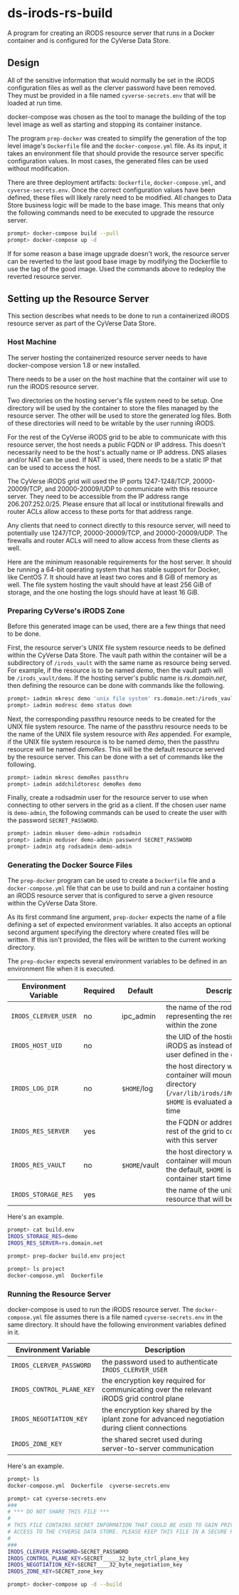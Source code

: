 # ds-irods-rs-build

A program for creating an iRODS resource server that runs in a Docker container
and is configured for the CyVerse Data Store.


## Design

All of the sensitive information that would normally be set in the iRODS
configuration files as well as the clerver password have been removed. They must
be provided in a file named `cyverse-secrets.env` that will be loaded at run
time.

docker-compose was chosen as the tool to manage the building of the top level
image as well as starting and stopping its container instance.

The program `prep-docker` was created to simplify the generation of the top
level image's `Dockerfile` file and the `docker-compose.yml` file. As its input,
it takes an environment file that should provide the resource server specific
configuration values. In most cases, the generated files can be used without
modification.

There are three deployment artifacts: `Dockerfile`, `docker-compose.yml`, and
`cyverse-secrets.env`. Once the correct configuration values have been defined,
these files will likely rarely need to be modified. All changes to Data Store
business logic will be made to the base image. This means that only the
following commands need to be executed to upgrade the resource server.

```bash
prompt> docker-compose build --pull
prompt> docker-compose up -d
```

If for some reason a base image upgrade doesn't work, the resource server can be
reverted to the last good base image by modifying the Dockerfile to use the tag
of the good image. Used the commands above to redeploy the reverted resource
server.


## Setting up the Resource Server

This section describes what needs to be done to run a containerized iRODS
resource server as part of the CyVerse Data Store.

### Host Machine

The server hosting the containerized resource server needs to have
docker-compose version 1.8 or new installed.

There needs to be a user on the host machine that the container will use to
run the iRODS resource server.

Two directories on the hosting server's file system need to be setup. One
directory will be used by the container to store the files managed by the
resource server. The other will be used to store the generated log files. Both
of these directories will need to be writable by the user running iRODS.

For the rest of the CyVerse iRODS grid to be able to communicate with this
resource server, the host needs a public FQDN or IP address. This doesn't
necessarily need to be the host's actually name or IP address. DNS aliases
and/or NAT can be used.  If NAT is used, there needs to be a static IP that
can be used to access the host.

The CyVerse iRODS grid will used the IP ports 1247-1248/TCP, 20000-20009/TCP,
and 20000-20009/UDP to communicate with this resource server. They need to be
accessible from the IP address range 206.207.252.0/25. Please ensure that all
local or institutional firewalls and router ACLs allow access to these ports
for that address range.

Any clients that need to connect directly to this resource server, will need to
potentially use 1247/TCP, 20000-20009/TCP, and 20000-20009/UDP. The firewalls
and router ACLs will need to allow access from these clients as well.

Here are the minimum reasonable requirements for the host server. It should be
running a 64-bit operating system that has stable support for Docker, like
CentOS 7. It should have at least two cores and 8 GiB of memory as well. The
file system hosting the vault should have at least 256 GiB of storage, and the
one hosting the logs should have at least 16 GiB.

### Preparing CyVerse's iRODS Zone

Before this generated image can be used, there are a few things that need to be
done.

First, the resource server's UNIX file system resource needs to be defined
within the CyVerse Data Store. The vault path within the container will be a
subdirectory of `/irods_vault` with the same name as resource being served. For
example, if the resource is to be named _demo_, then the vault path will be
`/irods_vault/demo`. If the hosting server's public name is _rs.domain.net_,
then defining the resource can be done with commands like the following.

```bash
prompt> iadmin mkresc demo 'unix file system' rs.domain.net:/irods_vault/demo
prompt> iadmin modresc demo status down
```

Next, the corresponding passthru resource needs to be created for the UNIX file
system resource. The name of the passthru resource needs to be the name of
the UNIX file system resource with _Res_ appended. For example, if the UNIX file
system resource is to be named _demo_, then the passthru resource will be named
_demoRes_. This will be the default resource served by the resource server. This
can be done with a set of commands like the following.

```bash
prompt> iadmin mkresc demoRes passthru
prompt> iadmin addchildtoresc demoRes demo
```

Finally, create a rodsadmin user for the resource server to use when connecting
to other servers in the grid as a client. If the chosen user name is
`demo-admin`, the following commands can be used to create the user with the
password `SECRET_PASSWORD`.

```bash
prompt> iadmin mkuser demo-admin rodsadmin
prompt> iadmin moduser demo-admin password SECRET_PASSWORD
prompt> iadmin atg rodsadmin demo-admin
```

### Generating the Docker Source Files

The `prep-docker` program can be used to create a `Dockerfile` file and a
`docker-compose.yml` file that can be use to build and run a container hosting
an iRODS resource server that is configured to serve a given resource within the
CyVerse Data Store.

As its first command line argument, `prep-docker` expects the name of a file
defining a set of expected environment variables. It also accepts an optional
second argument specifying the directory where created files will be written. If
this isn't provided, the files will be written to the current working directory.

The `prep-docker` expects several environment variables to be defined in an
environment file when it is executed.

Environment Variable | Required | Default       | Description
-------------------- | -------- | ------------- | -----------
`IRODS_CLERVER_USER` | no       | ipc_admin     | the name of the rodsadmin user representing the resource server within the zone
`IRODS_HOST_UID`     | no       |               | the UID of the hosting server to run iRODS as instead of the default user defined in the container
`IRODS_LOG_DIR`      | no       | `$HOME`/log   | the host directory where the container will mount the iRODS log directory (`/var/lib/irods/iRODS/server/log`), `$HOME` is evaluated at container start time
`IRODS_RES_SERVER`   | yes      |               | the FQDN or address used by the rest of the grid to communicate with this server
`IRODS_RES_VAULT`    | no       | `$HOME`/vault | the host directory where the container will mount the vault, for the default, `$HOME` is evaluated at container start time
`IRODS_STORAGE_RES`  | yes      |               | the name of the unix file system resource that will be served

Here's an example.

```bash
prompt> cat build.env
IRODS_STORAGE_RES=demo
IRODS_RES_SERVER=rs.domain.net

prompt> prep-docker build.env project

prompt> ls project
docker-compose.yml  Dockerfile
```

### Running the Resource Server

docker-compose is used to run the iRODS resource server. The
`docker-compose.yml` file assumes there is a file named `cyverse-secrets.env` in
the same directory. It should have the following environment variables defined
in it.

Environment Variable      | Description
------------------------- | -----------
`IRODS_CLERVER_PASSWORD`  | the password used to authenticate `IRODS_CLERVER_USER`
`IRODS_CONTROL_PLANE_KEY` | the encryption key required for communicating over the relevant iRODS grid control plane
`IRODS_NEGOTIATION_KEY`   | the encryption key shared by the iplant zone for advanced negotiation during client connections
`IRODS_ZONE_KEY`          | the shared secret used during server-to-server communication

Here's an example.

```bash
prompt> ls
docker-compose.yml  Dockerfile  cyverse-secrets.env

prompt> cat cyverse-secrets.env
###
# *** DO NOT SHARE THIS FILE ***
#
# THIS FILE CONTAINS SECRET INFORMATION THAT COULD BE USED TO GAIN PRIVILEGED
# ACCESS TO THE CYVERSE DATA STORE. PLEASE KEEP THIS FILE IN A SECURE PLACE.
#
###
IRODS_CLERVER_PASSWORD=SECRET_PASSWORD
IRODS_CONTROL_PLANE_KEY=SECRET_____32_byte_ctrl_plane_key
IRODS_NEGOTIATION_KEY=SECRET____32_byte_negotiation_key
IRODS_ZONE_KEY=SECRET_zone_key

prompt> docker-compose up -d --build
```
